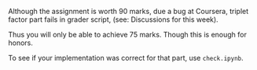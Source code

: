 Although the assignment is worth 90 marks,
due a bug at Coursera, triplet factor part fails in grader script,
(see: Discussions for this week).

Thus you will only be able to achieve 75 marks. Though this is enough for honors.

To see if your implementation was correct for that part, use `check.ipynb`.
